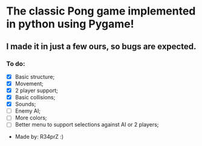 # The classic Pong game implemented in python using Pygame!
## I made it in just a few ours, so bugs are expected.

### To do:
- [x] Basic structure;
- [x] Movement;
- [x] 2 player support;
- [x] Basic collisions;
- [x] Sounds;
- [ ] Enemy AI;
- [ ] More colors;
- [ ] Better menu to support selections against AI or 2 players;

- Made by: R34prZ :)